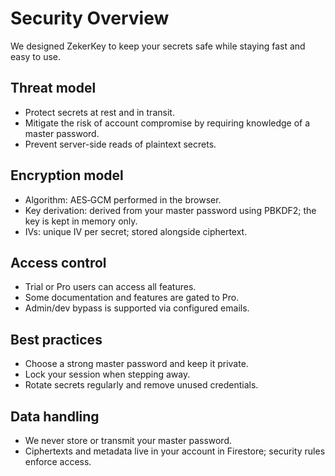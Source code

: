 # Security Overview

We designed ZekerKey to keep your secrets safe while staying fast and easy to use.

## Threat model

- Protect secrets at rest and in transit.
- Mitigate the risk of account compromise by requiring knowledge of a master password.
- Prevent server-side reads of plaintext secrets.

## Encryption model

- Algorithm: AES‑GCM performed in the browser.
- Key derivation: derived from your master password using PBKDF2; the key is kept in memory only.
- IVs: unique IV per secret; stored alongside ciphertext.

## Access control

- Trial or Pro users can access all features.
- Some documentation and features are gated to Pro.
- Admin/dev bypass is supported via configured emails.

## Best practices

- Choose a strong master password and keep it private.
- Lock your session when stepping away.
- Rotate secrets regularly and remove unused credentials.

## Data handling

- We never store or transmit your master password.
- Ciphertexts and metadata live in your account in Firestore; security rules enforce access.
